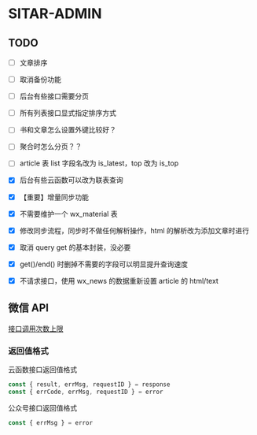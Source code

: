 # SITAR-ADMIN

## TODO

- [ ] 文章排序
- [ ] 取消备份功能
- [ ] 后台有些接口需要分页
- [ ] 所有列表接口显式指定排序方式

- [ ] 书和文章怎么设置外键比较好？
- [ ] 聚合时怎么分页？？
- [ ] article 表 list 字段名改为 is_latest，top 改为 is_top

- [x] 后台有些云函数可以改为联表查询
- [x] 【重要】增量同步功能
- [x] 不需要维护一个 wx_material 表
- [x] 修改同步流程，同步时不做任何解析操作，html 的解析改为添加文章时进行
- [x] 取消 query get 的基本封装，没必要
- [x] get()/end() 时删掉不需要的字段可以明显提升查询速度
- [x] 不请求接口，使用 wx_news 的数据重新设置 article 的 html/text

## 微信 API

[接口调用次数上限](https://developers.weixin.qq.com/community/develop/doc/000aaca7e788d07404480e8615ec00)

### 返回值格式

云函数接口返回值格式
```js
const { result, errMsg, requestID } = response
const { errCode, errMsg, requestID } = error
```

公众号接口返回值格式
```js
const { errMsg } = error
```